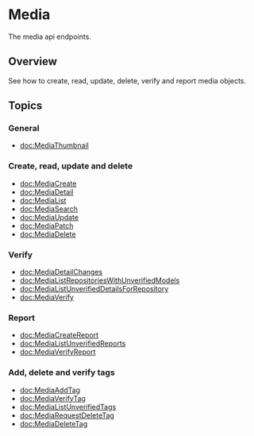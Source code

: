 # Media

The media api endpoints.

## Overview

See how to create, read, update, delete, verify and report media objects.

## Topics

### General

- <doc:MediaThumbnail>

### Create, read, update and delete

- <doc:MediaCreate>
- <doc:MediaDetail>
- <doc:MediaList>
- <doc:MediaSearch>
- <doc:MediaUpdate>
- <doc:MediaPatch>
- <doc:MediaDelete>

### Verify

- <doc:MediaDetailChanges>
- <doc:MediaListRepositoriesWithUnverifiedModels>
- <doc:MediaListUnverifiedDetailsForRepository>
- <doc:MediaVerify>

### Report

- <doc:MediaCreateReport>
- <doc:MediaListUnverifiedReports>
- <doc:MediaVerifyReport>

### Add, delete and verify tags

- <doc:MediaAddTag>
- <doc:MediaVerifyTag>
- <doc:MediaListUnverifiedTags>
- <doc:MediaRequestDeleteTag>
- <doc:MediaDeleteTag>
